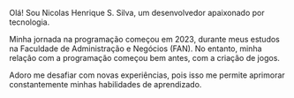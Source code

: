 Olá! Sou Nicolas Henrique S. Silva, um desenvolvedor apaixonado por tecnologia.

Minha jornada na programação começou em 2023, durante meus estudos na Faculdade de Administração e Negócios (FAN). No entanto, minha relação com a programação começou bem antes, com a criação de jogos.

Adoro me desafiar com novas experiências, pois isso me permite aprimorar constantemente minhas habilidades de aprendizado.
